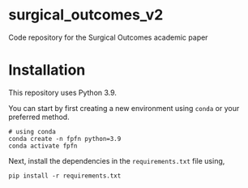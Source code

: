 # surgical_outcomes_v2
Code repository for the Surgical Outcomes academic paper

# Installation <a name="Installation"></a>
This repository uses Python 3.9.

You can start by first creating a new environment using `conda` or your preferred method.

```
# using conda
conda create -n fpfn python=3.9
conda activate fpfn
```

Next, install the dependencies in the `requirements.txt` file using,

```
pip install -r requirements.txt

```
